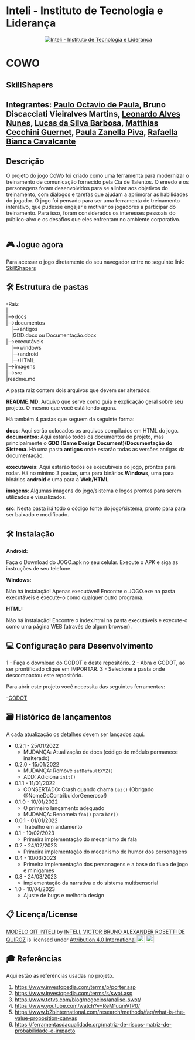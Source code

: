 # Inteli - Instituto de Tecnologia e Liderança

<p align="center">
<a href= "https://www.inteli.edu.br/"><img src="https://s3.amazonaws.com/gupy5/production/companies/26702/career/63484/images/2022-04-28_16-56_logo.png" alt="Inteli - Instituto de Tecnologia e Liderança" border="0"></a>
</p>

# COWO

## SkillShapers

## Integrantes: <a href="https://www.linkedin.com/in/paulooctaviodepaula/">Paulo Octavio de Paula</a>, <a>Bruno Discacciati Vieiralves Martins</a>, <a href="https://www.linkedin.com/in/leonardoalvesnunes/">	Leonardo Alves Nunes</a>, <a href="https://www.linkedin.com/in/lucasdasilvabarbosa/">	Lucas da Silva Barbosa</a>, <a href="https://github.com/MatthiasCecchiniGuernet">	Matthias Cecchini Guernet</a>, <a href="https://github.com/Paula-zp">		Paula Zanella Piva</a>, <a href="https://www.linkedin.com/in/rafaella-bianca-cavalcante/">		Rafaella Bianca Cavalcante</a>

## Descrição

</p> O projeto do jogo CoWo foi criado como uma ferramenta para modernizar o treinamento de comunicação fornecido pela Cia de Talentos. O enredo e os personagens foram desenvolvidos para se alinhar aos objetivos do treinamento, com diálogos e tarefas que ajudam a aprimorar as habilidades do jogador. 
O jogo foi pensado para ser uma ferramenta de treinamento interativo, que pudesse engajar e motivar os jogadores a participar do treinamento. Para isso, foram considerados os interesses pessoais do público-alvo e os desafios que eles enfrentam no ambiente corporativo.
<br><br>

## 🎮 Jogue agora

Para acessar o jogo diretamente do seu navegador entre no seguinte link: [SkillShapers](https://2023m1t9-inteli.github.io/grupo3/)

## 🛠 Estrutura de pastas

-Raiz<br>
|<br>
|-->docs<br>
|-->documentos<br>
  &emsp;|-->antigos<br>
  &emsp;|GDD.docx ou Documentação.docx<br>
|-->executáveis<br>
  &emsp;|-->windows<br>
  &emsp;|-->android<br>
  &emsp;|-->HTML<br>
|-->imagens<br>
|-->src<br>
|readme.md<br>

A pasta raiz contem dois arquivos que devem ser alterados:

<b>README.MD</b>: Arquivo que serve como guia e explicação geral sobre seu projeto. O mesmo que você está lendo agora.

Há também 4 pastas que seguem da seguinte forma:

<b>docs</b>: Aqui serão colocados os arquivos compilados em HTML do jogo.
<b>documentos</b>: Aqui estarão todos os documentos do projeto, mas principalmente o <b>GDD (Game Design Document)/Documentação do Sistema</b>. Há uma pasta <b>antigos</b> onde estarão todas as versões antigas da documentação.

<b>executáveis</b>: Aqui estarão todos os executáveis do jogo, prontos para rodar. Há no mínimo 3 pastas, uma para binários <b>Windows</b>, uma para binários <b>android</b> e uma para a <b>Web/HTML</b>

<b>imagens</b>: Algumas imagens do jogo/sistema e logos prontos para serem utilizados e visualizados.

<b>src</b>: Nesta pasta irá todo o código fonte do jogo/sistema, pronto para para ser baixado e modificado.

## 🛠 Instalação

<b>Android:</b>

Faça o Download do JOGO.apk no seu celular.
Execute o APK e siga as instruções de seu telefone.

<b>Windows:</b>

Não há instalação! Apenas executável!
Encontre o JOGO.exe na pasta executáveis e execute-o como qualquer outro programa.

<b>HTML:</b>

Não há instalação!
Encontre o index.html na pasta executáveis e execute-o como uma página WEB (através de algum browser).

## 💻 Configuração para Desenvolvimento

1 - Faça o download do GODOT e deste repositório.
2 - Abra o GODOT, ao ser prontificado clique em IMPORTAR.
3 - Selecione a pasta onde descompactou este repositório.

Para abrir este projeto você necessita das seguintes ferramentas:

-<a href="https://godotengine.org/download">GODOT</a>

## 🗃 Histórico de lançamentos

A cada atualização os detalhes devem ser lançados aqui.

* 0.2.1 - 25/01/2022
    * MUDANÇA: Atualização de docs (código do módulo permanece inalterado)
* 0.2.0 - 15/01/2022
    * MUDANÇA: Remove `setDefaultXYZ()`
    * ADD: Adiciona `init()`
* 0.1.1 - 11/01/2022
    * CONSERTADO: Crash quando chama `baz()` (Obrigado @NomeDoContribuidorGeneroso!)
* 0.1.0 - 10/01/2022
    * O primeiro lançamento adequado
    * MUDANÇA: Renomeia `foo()` para `bar()`
* 0.0.1 - 01/01/2022
    * Trabalho em andamento
* 0.1 - 10/02/2023
    * Primeira implementação do mecanismo de fala
* 0.2 - 24/02/2023
    * Primeira implementação do mecanismo de humor dos personagens
* 0.4 - 10/03/2023
    * Primeira implementação dos personagens e a base do fluxo de jogo e minigames
* 0.8 - 24/03/2023
    * implementação da narrativa e do sistema multisensorial
* 1.0 - 10/04/2023
    * Ajuste de bugs e melhoria design

## 📋 Licença/License

<p xmlns:cc="http://creativecommons.org/ns#" xmlns:dct="http://purl.org/dc/terms/"><a property="dct:title" rel="cc:attributionURL" href="https://github.com/Spidus/Teste_Final_1">MODELO GIT INTELI</a> by <a rel="cc:attributionURL dct:creator" property="cc:attributionName" href="https://www.yggbrasil.com.br/vr">INTELI, VICTOR BRUNO ALEXANDER ROSETTI DE QUIROZ</a> is licensed under <a href="http://creativecommons.org/licenses/by/4.0/?ref=chooser-v1" target="_blank" rel="license noopener noreferrer" style="display:inline-block;">Attribution 4.0 International<img style="height:22px!important;margin-left:3px;vertical-align:text-bottom;" src="https://mirrors.creativecommons.org/presskit/icons/cc.svg?ref=chooser-v1"><img style="height:22px!important;margin-left:3px;vertical-align:text-bottom;" src="https://mirrors.creativecommons.org/presskit/icons/by.svg?ref=chooser-v1"></a></p>

## 🎓 Referências

Aqui estão as referências usadas no projeto.

1. <https://www.investopedia.com/terms/p/porter.asp>
2. <https://www.investopedia.com/terms/s/swot.asp>
3. <https://www.totvs.com/blog/negocios/analise-swot/>
4. <https://www.youtube.com/watch?v=ReM1uqmVfP0/>
5. <https://www.b2binternational.com/research/methods/faq/what-is-the-value-proposition-canvas>
6. <https://ferramentasdaqualidade.org/matriz-de-riscos-matriz-de-probabilidade-e-impacto>
